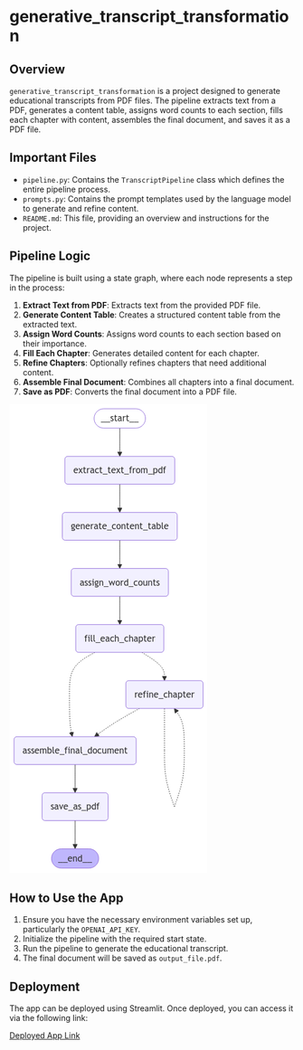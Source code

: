 # generative_transcript_transformation

## Overview

`generative_transcript_transformation` is a project designed to generate educational transcripts from PDF files. The pipeline extracts text from a PDF, generates a content table, assigns word counts to each section, fills each chapter with content, assembles the final document, and saves it as a PDF file.

## Important Files

- `pipeline.py`: Contains the `TranscriptPipeline` class which defines the entire pipeline process.
- `prompts.py`: Contains the prompt templates used by the language model to generate and refine content.
- `README.md`: This file, providing an overview and instructions for the project.

## Pipeline Logic

The pipeline is built using a state graph, where each node represents a step in the process:

1. **Extract Text from PDF**: Extracts text from the provided PDF file.
2. **Generate Content Table**: Creates a structured content table from the extracted text.
3. **Assign Word Counts**: Assigns word counts to each section based on their importance.
4. **Fill Each Chapter**: Generates detailed content for each chapter.
5. **Refine Chapters**: Optionally refines chapters that need additional content.
6. **Assemble Final Document**: Combines all chapters into a final document.
7. **Save as PDF**: Converts the final document into a PDF file.

![Pipeline Graph](graph.png)

## How to Use the App

1. Ensure you have the necessary environment variables set up, particularly the `OPENAI_API_KEY`.
2. Initialize the pipeline with the required start state.
3. Run the pipeline to generate the educational transcript.
4. The final document will be saved as `output_file.pdf`.

## Deployment

The app can be deployed using Streamlit. Once deployed, you can access it via the following link:

[Deployed App Link](#)